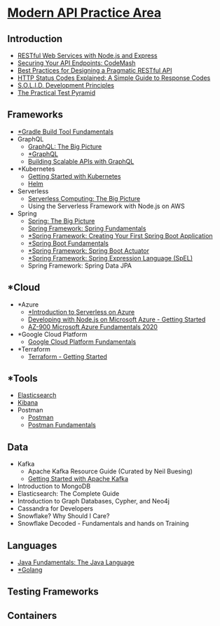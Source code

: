 # [Modern API Practice Area](https://app.pluralsight.com/channels/details/480b82e2-96f8-48ce-85a5-d304fb798aee)

## Introduction

- [RESTful Web Services with Node.js and Express](introduction/restful-web-services-with-nodejs-and-express/)
- [Securing Your API Endpoints: CodeMash](introduction/securing-your-api-endpoints-codemash/)
- [Best Practices for Designing a Pragmatic RESTful API](introduction/best-practices-for-designing-a-pragmatic-restful-api/)
- [HTTP Status Codes Explained: A Simple Guide to Response Codes](introduction/http-status-codes-explained/)
- [S.O.L.I.D. Development Principles](introduction/solid-development-principles/)
- [The Practical Test Pyramid](introduction/the-practical-test-pyramid/)

## Frameworks

- [\*Gradle Build Tool Fundamentals](frameworks/gradle-build-tool-fundamentals/)
- GraphQL
  - [GraphQL: The Big Picture](frameworks/graphql-the-big-picture/)
  - [\*GraphQL](frameworks/graphql/graphql-org-learn/)
  - [Building Scalable APIs with GraphQL](frameworks/building-scalable-apis-with-graphql/)
- \*Kubernetes
  - [Getting Started with Kubernetes](frameworks/kubernetes/getting-started-with-kubernetes/)
  - [Helm](frameworks/kubernetes/helm/)
- Serverless
  - [Serverless Computing: The Big Picture](frameworks/serverless-computing-the-big-picture/)
  - Using the Serverless Framework with Node.js on AWS
- Spring
  - [Spring: The Big Picture](frameworks/spring-the-big-picture/)
  - [Spring Framework: Spring Fundamentals](frameworks/spring-framework-spring-fundamentals/)
  - [\*Spring Framework: Creating Your First Spring Boot Application](frameworks/spring-framework-creating-your-first-spring-boot-application/)
  - [\*Spring Boot Fundamentals](frameworks/spring-boot-fundamentals/)
  - [\*Spring Framework: Spring Boot Actuator](frameworks/spring-framework-spring-boot-actuator/)
  - [\*Spring Framework: Spring Expression Language (SpEL)](frameworks/spring-framework-spring-expression-language-spel/)
  - Spring Framework: Spring Data JPA

## \*Cloud

- \*Azure
  - [\*Introduction to Serverless on Azure](cloud/azure/introduction-to-serverless-on-azure/)
  - [Developing with Node.js on Microsoft Azure - Getting Started](cloud/azure/developing-with-nodejs-on-microsoft-azure-getting-started/)
  - [AZ-900 Microsoft Azure Fundamentals 2020](cloud/azure/az-900-microsoft-azure-fundamentals-2020/)
- \*Google Cloud Platform
  - [Google Cloud Platform Fundamentals](cloud/google-cloud-platform/google-cloud-platform-fundamentals/)
- \*Terraform
  - [Terraform - Getting Started](cloud/terraform/terraform-getting-started)

## \*Tools

- [Elasticsearch](tools/elasticsearch/)
- [Kibana](tools/kibana/)
- Postman
  - [Postman](tools/postman/)
  - [Postman Fundamentals](tools/postman-fundamentals/)

## Data

- Kafka
  - Apache Kafka Resource Guide (Curated by Neil Buesing)
  - [Getting Started with Apache Kafka](/data/getting-started-with-apache-kafka/)
- Introduction to MongoDB
- Elasticsearch: The Complete Guide
- Introduction to Graph Databases, Cypher, and Neo4j
- Cassandra for Developers
- Snowflake? Why Should I Care?
- Snowflake Decoded - Fundamentals and hands on Training

## Languages

- [Java Fundamentals: The Java Language](languages/java/java-fundamentals-the-java-language)
- [\*Golang](languages/golang/)

## Testing Frameworks

## Containers
